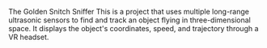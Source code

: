 
The Golden Snitch Sniffer
This is a project that uses multiple long-range ultrasonic sensors to find and track an object flying in three-dimensional space. It displays the object's coordinates, speed, and trajectory through a VR headset.

